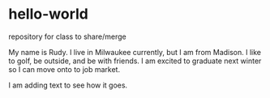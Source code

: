 # hello-world
repository for class to share/merge 


My name is Rudy.  I live in Milwaukee currently, but I am from Madison.
I like to golf, be outside, and be with friends.
I am excited to graduate next winter so I can move onto to job market.


I am adding text to see how it goes.
